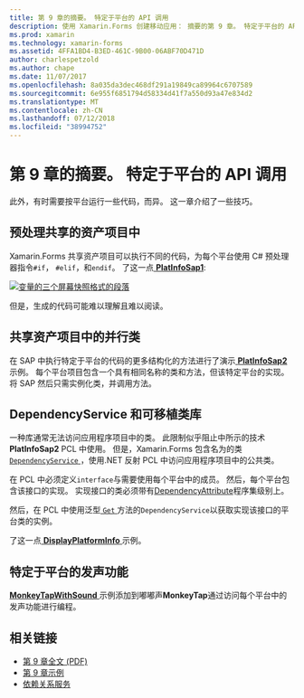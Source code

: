 ```yaml
---
title: 第 9 章的摘要。 特定于平台的 API 调用
description: 使用 Xamarin.Forms 创建移动应用： 摘要的第 9 章。 特定于平台的 API 调用
ms.prod: xamarin
ms.technology: xamarin-forms
ms.assetid: 4FFA1BD4-B3ED-461C-9B00-06ABF70D471D
author: charlespetzold
ms.author: chape
ms.date: 11/07/2017
ms.openlocfilehash: 8a035da3dec468df291a19849ca89964c6707589
ms.sourcegitcommit: 6e955f6851794d58334d41f7a550d93a47e834d2
ms.translationtype: MT
ms.contentlocale: zh-CN
ms.lasthandoff: 07/12/2018
ms.locfileid: "38994752"
---
```

# <a name="summary-of-chapter-9-platform-specific-api-calls"></a>第 9 章的摘要。 特定于平台的 API 调用

此外，有时需要按平台运行一些代码，而异。 这一章介绍了一些技巧。

## <a name="preprocessing-in-the-shared-asset-project"></a>预处理共享的资产项目中

Xamarin.Forms 共享资产项目可以执行不同的代码，为每个平台使用 C# 预处理器指令`#if`， `#elif`，和`endif`。 了这一点[ **PlatInfoSap1**](https://github.com/xamarin/xamarin-forms-book-samples/tree/master/Chapter09/PlatInfoSap1):

[![变量的三个屏幕快照格式的段落](images/ch09fg01-small.png "设备型号和操作系统")](images/ch09fg01-large.png#lightbox "设备型号和操作系统")

但是，生成的代码可能难以理解且难以阅读。

## <a name="parallel-classes-in-the-shared-asset-project"></a>共享资产项目中的并行类

在 SAP 中执行特定于平台的代码的更多结构化的方法进行了演示[ **PlatInfoSap2** ](https://github.com/xamarin/xamarin-forms-book-samples/tree/master/Chapter09/PlatInfoSap2)示例。 每个平台项目包含一个具有相同名称的类和方法，但该特定平台的实现。 将 SAP 然后只需实例化类，并调用方法。

## <a name="dependencyservice-and-the-portable-class-library"></a>DependencyService 和可移植类库

一种库通常无法访问应用程序项目中的类。 此限制似乎阻止中所示的技术**PlatInfoSap2** PCL 中使用。 但是，Xamarin.Forms 包含名为的类[ `DependencyService` ](xref:Xamarin.Forms.DependencyService) ，使用.NET 反射 PCL 中访问应用程序项目中的公共类。

在 PCL 中必须定义`interface`与需要使用每个平台中的成员。 然后，每个平台包含该接口的实现。 实现接口的类必须带有[DependencyAttribute](xref:Xamarin.Forms.DependencyAttribute)程序集级别上。

然后，在 PCL 中使用泛型[ `Get` ](xref:Xamarin.Forms.DependencyService.Get*)方法的`DependencyService`以获取实现该接口的平台类的实例。

了这一点[ **DisplayPlatformInfo** ](https://github.com/xamarin/xamarin-forms-book-samples/tree/master/Chapter09/DisplayPlatformInfo)示例。

## <a name="platform-specific-sound-generation"></a>特定于平台的发声功能

[ **MonkeyTapWithSound** ](https://github.com/xamarin/xamarin-forms-book-samples/tree/master/Chapter09/MonkeyTapWithSound)示例添加到嘟嘟声**MonkeyTap**通过访问每个平台中的发声功能进行编程。



## <a name="related-links"></a>相关链接

- [第 9 章全文 (PDF)](https://download.xamarin.com/developer/xamarin-forms-book/XamarinFormsBook-Ch09-Apr2016.pdf)
- [第 9 章示例](https://github.com/xamarin/xamarin-forms-book-samples/tree/master/Chapter09)
- [依赖关系服务](~/xamarin-forms/app-fundamentals/dependency-service/index.md)
